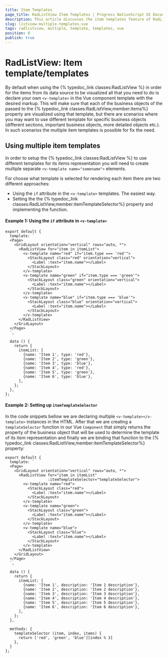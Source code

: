 ```yaml
---
title: Item Templates
page_title: RadListView Item Templates | Progress NativeScript UI Documentation
description: This article discusses the item templates feature of RadListView.
slug: listview-multiple-templates-vue
tags: radlistview, multiple, template, templates, vue
position: 8
publish: true
---
```


# RadListView: Item template/templates
By default when using the {% typedoc_link classes:RadListView %} in order for the items from its data source to be visualized all that you need to do is declare your own `<v-template>` in the Vue component template with the desired markup. This will make sure that each of the business objects of the passed to the {% typedoc_link classes:RadListView,member:items%} property are visualized using that template, but there are scenarios where you may want to use different template for specific business objects (different sections, important business objects, more detailed objects etc.). In such scenarios the multiple item templates is possible for fix the need.

## Using multiple item templates
In order to setup the {% typedoc_link classes:RadListView %} to use different templates for its items representation you will need to create multiple separate `<v-template name="somename">` elements.

For choose what template is selected for rendering each item there are two different approaches:

- Using the `if` attribute in the `<v-template>` templates. The easiest way.
- Setting the the {% typedoc_link classes:RadListView,member:itemTemplateSelector%} property and implementing the function.

#### Example 1: Using the `if` attribute in `<v-template>`

```
export default {
  template: `
  <Page>
    <GridLayout orientation="vertical" rows="auto, *">
      <RadListView for="item in itemList">
        <v-template name="red" if="item.type === 'red'">
          <StackLayout class="red" orientation="vertical">
            <Label :text="item.name"></Label>
          </StackLayout>
        </v-template>
        <v-template name="green" if="item.type === 'green'">
          <StackLayout class="green" orientation="vertical">
            <Label :text="item.name"></Label>
          </StackLayout>
        </v-template>
        <v-template name="blue" if="item.type === 'blue'">
          <StackLayout class="blue" orientation="vertical">
            <Label :text="item.name"></Label>
          </StackLayout>
        </v-template>
      </RadListView>
    </GridLayout>
  </Page>
  `,

  data () {
    return {
      itemList: [
        {name: 'Item 1', type: 'red'},
        {name: 'Item 2', type: 'green'},
        {name: 'Item 3', type: 'blue'},
        {name: 'Item 4', type: 'red'},
        {name: 'Item 5', type: 'green'},
        {name: 'Item 6', type: 'blue'},
      ],
    };
  },
};
```

#### Example 2: Setting up `itemTemplateSelector`

In the code snippets bellow we are declaring multiple `<v-template></v-template>` instances in the HTML. After that we are creating a `templateSelector` function in our Vue `Component` that simply returns the property of the business object that will be used to determine the template of its item representation and finally we are binding that function to the {% typedoc_link classes:RadListView,member:itemTemplateSelector%} property:

```
export default {
  template: `
  <Page>
    <GridLayout orientation="vertical" rows="auto, *">
      <RadListView for="item in itemList"
                   :itemTemplateSelector="templateSelector">
        <v-template name="red">
          <StackLayout class="red">
            <Label :text="item.name"></Label>
          </StackLayout>
        </v-template>
        <v-template name="green">
          <StackLayout class="green">
            <Label :text="item.name"></Label>
          </StackLayout>
        </v-template>
        <v-template name="blue">
          <StackLayout class="blue">
            <Label :text="item.name"></Label>
          </StackLayout>
        </v-template>
      </RadListView>
    </GridLayout>
  </Page>
  `,

  data () {
    return {
      itemList: [
        {name: 'Item 1', description: 'Item 1 description'},
        {name: 'Item 2', description: 'Item 2 description'},
        {name: 'Item 3', description: 'Item 3 description'},
        {name: 'Item 4', description: 'Item 4 description'},
        {name: 'Item 5', description: 'Item 5 description'},
        {name: 'Item 6', description: 'Item 6 description'},
      ],
    };
  },

  methods: {
    templateSelector (item, index, items) {
      return ['red', 'green', 'blue'][index % 3]
    },
  }
};
```